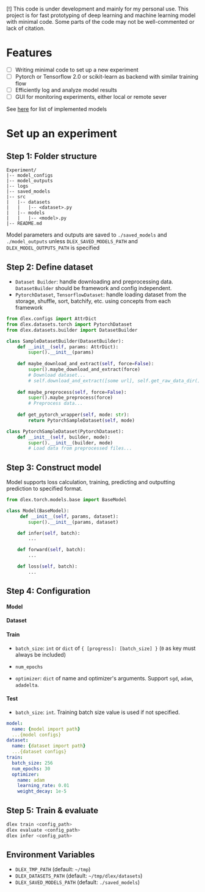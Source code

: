 [!] This code is under development and mainly for my personal use. This project is for fast prototyping of deep learning and machine learning model with minimal code. Some parts of the code may not be well-commented or lack of citation.

# Features

- [ ] Writing minimal code to set up a new experiment
- [ ] Pytorch or Tensorflow 2.0 or scikit-learn as backend with similar training flow
- [ ] Efficiently log and analyze model results
- [ ] GUI for monitoring experiments, either local or remote sever

See [here](implementations/README.md) for list of implemented models

# Set up an experiment

## Step 1:  Folder structure

```
Experiment/
|-- model_configs
|-- model_outputs
|-- logs
|-- saved_models
|-- src
|   |-- datasets
|   |   |-- <dataset>.py
|   |-- models
|   |   |-- <model>.py
|-- README.md
```

Model parameters and outputs are saved to `./saved_models` and `./model_outputs` unless `DLEX_SAVED_MODELS_PATH` and `DLEX_MODEL_OUTPUTS_PATH` is specified

## Step 2: Define dataset

- `Dataset Builder`: handle downloading and preprocessing data. `DatasetBuilder` should be framework and config independent.
- `PytorchDataset`, `TensorflowDataset`: handle loading dataset from the storage, shuffle, sort, batchify, etc. using concepts from each framework

```python
from dlex.configs import AttrDict
from dlex.datasets.torch import PytorchDataset
from dlex.datasets.builder import DatasetBuilder

class SampleDatasetBuilder(DatasetBuilder):
    def __init__(self, params: AttrDict):
        super().__init__(params)
        
    def maybe_download_and_extract(self, force=False):
        super().maybe_download_and_extract(force)
        # Download dataset...
        # self.download_and_extract([some url], self.get_raw_data_dir())
            
    def maybe_preprocess(self, force=False):
        super().maybe_preprocess(force)
        # Preprocess data...
        
    def get_pytorch_wrapper(self, mode: str):
        return PytorchSampleDataset(self, mode)

class PytorchSampleDataset(PytorchDataset):
    def __init__(self, builder, mode):
        super().__init__(builder, mode)
        # Load data from preprocessed files...
```

## Step 3: Construct model

Model supports loss calculation, training, predicting and outputting prediction to specified format.

```python
from dlex.torch.models.base import BaseModel

class Model(BaseModel):
     def __init__(self, params, dataset):
        super().__init__(params, dataset)

    def infer(self, batch):
        ...

    def forward(self, batch):
        ...

    def loss(self, batch):
        ...
```

## Step 4: Configuration

#### Model

#### Dataset

#### Train

- `batch_size`: `int` or `dict` of `{ [progress]: [batch_size] }` (`0` as key must always be included)

- `num_epochs`

- `optimizer`: `dict` of name and optimizer's arguments. Support `sgd`, `adam`, `adadelta`.

#### Test

- `batch_size`: `int`. Training batch size value is used if not specified.

```yaml
model:
  name: {model import path}
  ...{model configs}
dataset:
  name: {dataset import path}
  ...{dataset configs}
train:
  batch_size: 256
  num_epochs: 30
  optimizer:
    name: adam
    learning_rate: 0.01
    weight_decay: 1e-5
```
## Step 5: Train & evaluate

```bash
dlex train <config_path>
dlex evaluate <config_path>
dlex infer <config_path>
```

## Environment Variables

- `DLEX_TMP_PATH` (default: `~/tmp`)
- `DLEX_DATASETS_PATH` (default: `~/tmp/dlex/datasets`)
- `DLEX_SAVED_MODELS_PATH` (default: `./saved_models`)
